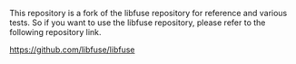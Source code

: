 This repository is a fork of the libfuse repository for reference and various tests.
So if you want to use the libfuse repository, please refer to the following repository link.

https://github.com/libfuse/libfuse
